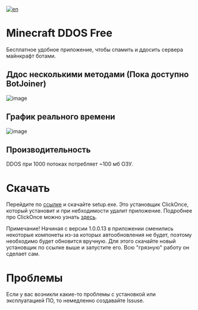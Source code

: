 [![en](https://img.shields.io/badge/lang-en-red.svg)](https://github.com/Titlehhhh/Minecraft-DDOS-Free/blob/master/README.en.md)

# Minecraft DDOS Free

Бесплатное удобное приложение, чтобы спамить и ддосить сервера майнкрафт ботами.

## Ддос несколькими методами (Пока доступно BotJoiner)
![image](https://user-images.githubusercontent.com/93156853/216658594-945b9351-86ee-4245-b903-fcdb97180e3d.png)


## График реального времени
![image](https://user-images.githubusercontent.com/93156853/216661121-97959e39-4c38-4c4f-8310-847481b84656.png)

## Производительность
DDOS при 1000 потоках потребляет ~100 мб ОЗУ.


# Скачать

Перейдите по [ссылке](https://github.com/Titlehhhh/Minecraft-DDOS-Free/releases/tag/Main) и скачайте setup.exe. Это установщик ClickOnce, который установит и при небходимости удалит приложение. Подробнее про ClickOnce можно узнать [здесь](https://learn.microsoft.com/ru-ru/visualstudio/deployment/clickonce-security-and-deployment?view=vs-2022).

Примечание! Начиная с версии 1.0.0.13 в приложении сменились некоторые компонеты из-за которых автообновления не будет, поэтому необходимо будет обновится вручную. Для этого скачайте новый установщик по ссылке выше и запустите его. Всю "грязную" работу он сделает сам. 


# Проблемы

Если у вас возникли какие-то проблемы с установкой или эксплуатацией ПО, то немедленно создавайте Issuse.
